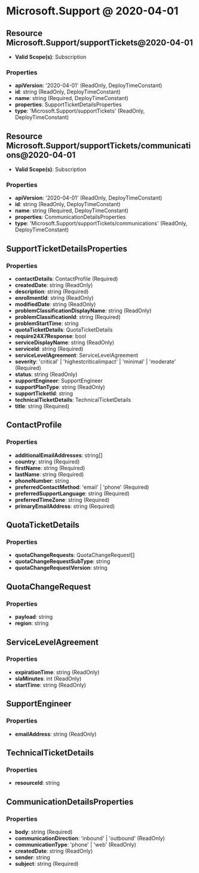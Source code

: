 # Microsoft.Support @ 2020-04-01

## Resource Microsoft.Support/supportTickets@2020-04-01
* **Valid Scope(s)**: Subscription
### Properties
* **apiVersion**: '2020-04-01' (ReadOnly, DeployTimeConstant)
* **id**: string (ReadOnly, DeployTimeConstant)
* **name**: string (Required, DeployTimeConstant)
* **properties**: SupportTicketDetailsProperties
* **type**: 'Microsoft.Support/supportTickets' (ReadOnly, DeployTimeConstant)

## Resource Microsoft.Support/supportTickets/communications@2020-04-01
* **Valid Scope(s)**: Subscription
### Properties
* **apiVersion**: '2020-04-01' (ReadOnly, DeployTimeConstant)
* **id**: string (ReadOnly, DeployTimeConstant)
* **name**: string (Required, DeployTimeConstant)
* **properties**: CommunicationDetailsProperties
* **type**: 'Microsoft.Support/supportTickets/communications' (ReadOnly, DeployTimeConstant)

## SupportTicketDetailsProperties
### Properties
* **contactDetails**: ContactProfile (Required)
* **createdDate**: string (ReadOnly)
* **description**: string (Required)
* **enrollmentId**: string (ReadOnly)
* **modifiedDate**: string (ReadOnly)
* **problemClassificationDisplayName**: string (ReadOnly)
* **problemClassificationId**: string (Required)
* **problemStartTime**: string
* **quotaTicketDetails**: QuotaTicketDetails
* **require24X7Response**: bool
* **serviceDisplayName**: string (ReadOnly)
* **serviceId**: string (Required)
* **serviceLevelAgreement**: ServiceLevelAgreement
* **severity**: 'critical' | 'highestcriticalimpact' | 'minimal' | 'moderate' (Required)
* **status**: string (ReadOnly)
* **supportEngineer**: SupportEngineer
* **supportPlanType**: string (ReadOnly)
* **supportTicketId**: string
* **technicalTicketDetails**: TechnicalTicketDetails
* **title**: string (Required)

## ContactProfile
### Properties
* **additionalEmailAddresses**: string[]
* **country**: string (Required)
* **firstName**: string (Required)
* **lastName**: string (Required)
* **phoneNumber**: string
* **preferredContactMethod**: 'email' | 'phone' (Required)
* **preferredSupportLanguage**: string (Required)
* **preferredTimeZone**: string (Required)
* **primaryEmailAddress**: string (Required)

## QuotaTicketDetails
### Properties
* **quotaChangeRequests**: QuotaChangeRequest[]
* **quotaChangeRequestSubType**: string
* **quotaChangeRequestVersion**: string

## QuotaChangeRequest
### Properties
* **payload**: string
* **region**: string

## ServiceLevelAgreement
### Properties
* **expirationTime**: string (ReadOnly)
* **slaMinutes**: int (ReadOnly)
* **startTime**: string (ReadOnly)

## SupportEngineer
### Properties
* **emailAddress**: string (ReadOnly)

## TechnicalTicketDetails
### Properties
* **resourceId**: string

## CommunicationDetailsProperties
### Properties
* **body**: string (Required)
* **communicationDirection**: 'inbound' | 'outbound' (ReadOnly)
* **communicationType**: 'phone' | 'web' (ReadOnly)
* **createdDate**: string (ReadOnly)
* **sender**: string
* **subject**: string (Required)

